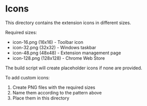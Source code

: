 # Icons

This directory contains the extension icons in different sizes.

Required sizes:
- icon-16.png (16x16) - Toolbar icon
- icon-32.png (32x32) - Windows taskbar
- icon-48.png (48x48) - Extension management page
- icon-128.png (128x128) - Chrome Web Store

The build script will create placeholder icons if none are provided.

To add custom icons:
1. Create PNG files with the required sizes
2. Name them according to the pattern above
3. Place them in this directory
